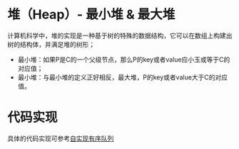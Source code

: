 # 堆（Heap）- 最小堆 & 最大堆
计算机科学中，堆的实现是一种基于树的特殊的数据结构，它可以在数组上构建出树的结构体，并满足堆的树形；
- 最小堆：如果P是C的一个父级节点，那么P的key或者value应小玉或等于C的对应值；
- 最小堆：与最小堆的定义正好相反，最大堆，P的key或者value大于C的对应值。

# 代码实现
具体的代码实现可参考[自实现有序队列](https://www.yuque.com/lihongjian/ga9hqs/ku8xxsy1qlrmw5a6)